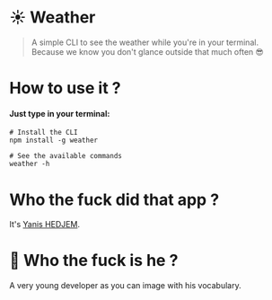 # :sunny: Weather
> A simple CLI to see the weather while you're in your terminal.
> Because we know you don't glance outside that much often :sunglasses:

# How to use it ?
#### Just type in your terminal: 
```shell
# Install the CLI
npm install -g weather

# See the available commands
weather -h
```

# Who the fuck did that app ?
It's [Yanis HEDJEM](https://github.com/yanishoss).

# :metal: Who the fuck is he ? 
A very young developer as you can image with his vocabulary.
